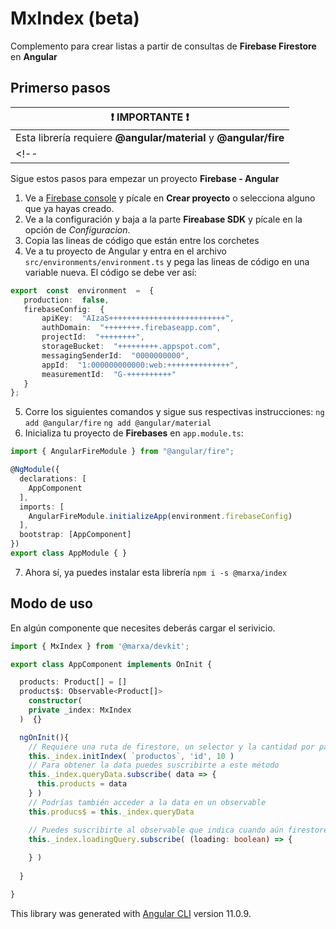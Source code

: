 # MxIndex (beta)
Complemento para crear listas a partir de consultas de **Firebase Firestore** en **Angular**

## Primerso pasos

| :exclamation:  IMPORTANTE :exclamation: |
|-----------------------------------------|
| Esta librería requiere **@angular/material** y **@angular/fire** |
<!-- | Esta librería no funciona en proyectos de versiones anteriores a **Angular 11**, puedes usar la versión para [Angular 9](https://www.npmjs.com/package/@marxa/devkit-v9) si lo necesitas | -->

Sigue estos pasos para empezar un proyecto **Firebase -  Angular**

 1. Ve a [Firebase console](https://console.firebase.google.com/) y pícale en **Crear proyecto** o selecciona alguno que ya hayas creado.
 2. Ve a la configuración y baja a la parte **Fireabase SDK** y pícale en la opción de *Configuracion*.
 3. Copia las lineas de código que están entre los corchetes
 4. Ve a tu proyecto de Angular y entra en el archivo `src/environments/environment.ts` y pega las lineas de código en una variable nueva. El código se debe ver así:
 ```ts
 export  const  environment  =  {
	production:  false,
	firebaseConfig:  {
		apiKey:  "AIzaS++++++++++++++++++++++++++",
		authDomain:  "++++++++.firebaseapp.com",
		projectId:  "++++++++",
		storageBucket:  "+++++++++.appspot.com",
		messagingSenderId:  "0000000000",
		appId:  "1:000000000000:web:++++++++++++++",
		measurementId:  "G-++++++++++"
	}
}; 
```
 5. Corre los siguientes comandos y sigue sus respectivas instrucciones:
	 `ng add @angular/fire`
	 `ng add @angular/material`
  6. Inicializa tu proyecto de **Firebases** en `app.module.ts`:
```ts
import { AngularFireModule } from "@angular/fire";

@NgModule({
  declarations: [
    AppComponent
  ],
  imports: [
    AngularFireModule.initializeApp(environment.firebaseConfig)
  ],
  bootstrap: [AppComponent]
})
export class AppModule { }
```
	 
 7. Ahora sí, ya puedes instalar esta librería `npm i -s @marxa/index`

## Modo de uso
En algún componente que necesites deberás cargar el serivicio.


```ts
import { MxIndex } from '@marxa/devkit';

export class AppComponent implements OnInit {

  products: Product[] = []
  products$: Observable<Product[]>
	constructor(
    private _index: MxIndex
  )  {}

  ngOnInit(){
    // Requiere una ruta de firestore, un selector y la cantidad por página
    this._index.initIndex( `productos`, 'id', 10 )
    // Para obtener la data puedes suscribirte a este método
    this._index.queryData.subscribe( data => {
      this.products = data
    } )
    // Podrías también acceder a la data en un observable
    this.producs$ = this._index.queryData

    // Puedes suscribirte al observable que indica cuando aún firestore apenas hace la consulta
    this._index.loadingQuery.subscribe( (loading: boolean) => {
      
    } )
    
  }

}
```




This library was generated with [Angular CLI](https://github.com/angular/angular-cli) version 11.0.9.
